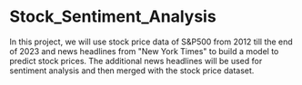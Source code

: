 # Stock_Sentiment_Analysis

In this project, we will use stock price data of S&P500 from 2012 till the end of 2023 and news headlines from "New York Times" to build a model to predict stock prices. The additional news headlines will be used for sentiment analysis and then merged with the stock price dataset.
